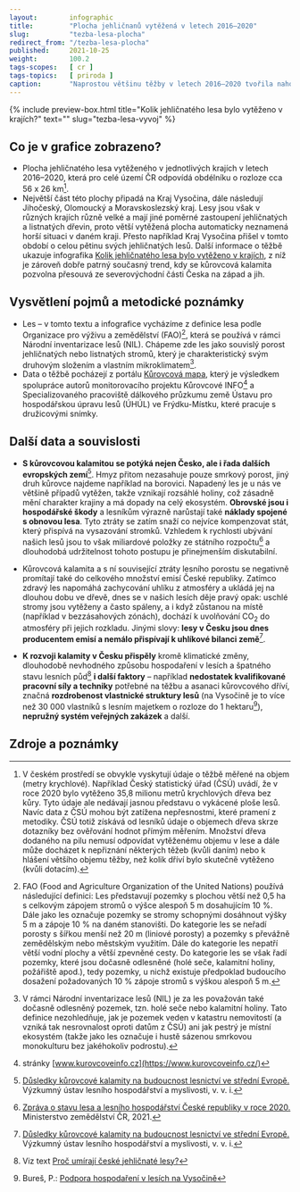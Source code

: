 ```yaml
---
layout:        infographic
title:         "Plocha jehličnanů vytěžená v letech 2016–2020"
slug:          "tezba-lesa-plocha"
redirect_from: "/tezba-lesa-plocha"
published:     2021-10-25
weight:        100.2
tags-scopes:   [ cr ]
tags-topics:   [ priroda ]
caption:       "Naprostou většinu těžby v letech 2016–2020 tvořila nahodilá těžba, která je převážně spojena s kůrovcovou kalamitou. Těžil se hlavně smrk a nejvíce postižen byl Kraj Vysočina a také Olomoucký a Moravskoslezský kraj."
---
```


{% include preview-box.html
    title="Kolik jehličnatého lesa bylo vytěženo v krajích?"
    text=""
    slug="tezba-lesa-vyvoj"
%}

## Co je v grafice zobrazeno?

- Plocha jehličnatého lesa vytěženého v jednotlivých krajích v letech 2016–2020, která pro celé území ČR odpovídá obdélníku o rozloze cca 56 x 26 km[^1].
- Největší část této plochy připadá na Kraj Vysočina, dále následují Jihočeský, Olomoucký a Moravskoslezský kraj. Lesy jsou však v různých krajích různě velké a mají jiné poměrné zastoupení jehličnatých a listnatých dřevin, proto větší vytěžená plocha automaticky neznamená horší situaci v daném kraji. Přesto například Kraj Vysočina přišel v tomto období o celou pětinu svých jehličnatých lesů. Další informace o těžbě ukazuje infografika [Kolik jehličnatého lesa bylo vytěženo v krajích](https://faktaoklimatu.cz/infografiky/tezba-lesa-vyvoj), z níž je zároveň dobře patrný současný trend, kdy se kůrovcová kalamita pozvolna přesouvá ze severovýchodní části Česka na západ a jih.

## Vysvětlení pojmů a metodické poznámky

- Les – v tomto textu a infografice vycházíme z definice lesa podle Organizace pro výživu a zemědělství (FAO)[^10], která se používá v rámci Národní inventarizace lesů (NIL). Chápeme zde les jako souvislý porost jehličnatých nebo listnatých stromů, který je charakteristický svým druhovým složením a vlastním mikroklimatem[^11].
- Data o těžbě pocházejí z portálu [Kůrovcová mapa](https://www.kurovcovamapa.cz/), který je výsledkem spolupráce autorů monitorovacího projektu Kůrovcové INFO[^12] a Specializovaného pracoviště dálkového průzkumu země Ústavu pro hospodářskou úpravu lesů (ÚHÚL) ve Frýdku-Místku, které pracuje s družicovými snímky.

## Další data a souvislosti

- **S kůrovcovou kalamitou se potýká nejen Česko, ale i řada dalších evropských zemí**[^2]. Hmyz přitom nezasahuje pouze smrkový porost, jiný druh kůrovce najdeme například na borovici. Napadený les je u nás ve většině případů vytěžen, takže vznikají rozsáhlé holiny, což zásadně mění charakter krajiny a má dopady na celý ekosystém. **Obrovské jsou i hospodářské škody** a lesníkům výrazně narůstají také **náklady spojené s obnovou lesa**. Tyto ztráty se zatím snaží co nejvíce kompenzovat stát, který přispívá na vysazování stromků. Vzhledem k rychlosti ubývání našich lesů jsou to však miliardové položky ze státního rozpočtu[^3] a dlouhodobá udržitelnost tohoto postupu je přinejmenším diskutabilní.
- Kůrovcová kalamita a s ní související ztráty lesního porostu se negativně promítají také do celkového množství emisí České republiky. Zatímco zdravý les napomáhá zachycování uhlíku z atmosféry a ukládá jej na dlouhou dobu ve dřevě, dnes se v našich lesích děje pravý opak: uschlé stromy jsou vytěženy a často spáleny, a i když zůstanou na místě (například v bezzásahových zónách), dochází k uvolňování CO<sub>2</sub> do atmosféry při jejich rozkladu. Jinými slovy: **lesy v Česku jsou dnes producentem emisí a nemálo přispívají k uhlíkové bilanci země**[^2].

- **K rozvoji kalamity v Česku přispěly** kromě klimatické změny, dlouhodobě nevhodného způsobu hospodaření v lesích a špatného stavu lesních půd[^5] **i další faktory** – například **nedostatek kvalifikované pracovní síly a techniky** potřebné na těžbu a asanaci kůrovcového dříví, značná **rozdrobenost vlastnické struktury lesů** (na Vysočině je to více než 30 000 vlastníků s lesním majetkem o rozloze do 1 hektaru[^6]), **nepružný systém veřejných zakázek** a další.

## Zdroje a poznámky

[^1]: V českém prostředí se obvykle vyskytují údaje o těžbě měřené na objem (metry krychlové). Například Český statistický úřad (ČSÚ) uvádí, že v roce 2020 bylo vytěženo 35,8 milionu metrů krychlových dřeva bez kůry. Tyto údaje ale nedávají jasnou představu o vykácené ploše lesů. Navíc data z ČSÚ mohou být zatížena nepřesnostmi, které pramení z metodiky. ČSÚ totiž získává od lesníků údaje o objemech dřeva skrze dotazníky bez ověřování hodnot přímým měřením. Množství dřeva dodaného na pilu nemusí odpovídat vytěženému objemu v lese a dále může docházet k nepřiznání některých těžeb (kvůli daním) nebo k hlášení většího objemu těžby, než kolik dříví bylo skutečně vytěženo (kvůli dotacím).

[^2]: [Důsledky kůrovcové kalamity na budoucnost lesnictví ve střední Evropě.](https://www.vulhm.cz/dusledky-kurovcove-kalamity-na-budoucnost-lesnictvi-ve-stredni-evrope/) Výzkumný ústav lesního hospodářství a myslivosti, v. v. i. 

[^3]: [Zpráva o stavu lesa a lesního hospodářství České republiky v roce 2020.](https://eagri.cz/public/web/file/688968/Zprava_o_stavu_lesa_2020_web.pdf) Ministerstvo zemědělství ČR, 2021.

[^5]: Viz text [Proč umírají české jehličnaté lesy?](https://faktaoklimatu.cz/explainery/umirani-ceskych-lesu)

[^6]: Bureš, P.: [Podpora hospodaření v lesích na Vysočině](https://www.lesprace.cz/casopis-lesnicka-prace-archiv/rocnik-88-2009/lesnicka-prace-c-4-09/podpora-hospodareni-v-lesich-na-vysocine)

[^10]: FAO (Food and Agriculture Organization of the United Nations) používá následující definici: Les představují pozemky s plochou větší než 0,5 ha s celkovým zápojem stromů o výšce alespoň 5 m dosahujícím 10 %. Dále jako les označuje pozemky se stromy schopnými dosáhnout výšky 5 m a zápoje 10 % na daném stanovišti. Do kategorie les se neřadí porosty s šířkou menší než 20 m (liniové porosty) a pozemky s převážně zemědělským nebo městským využitím. Dále do kategorie les nepatří větší vodní plochy a větší zpevněné cesty. Do kategorie les se však řadí pozemky, které jsou dočasně odlesněné (holé seče, kalamitní holiny, požářiště apod.), tedy pozemky, u nichž existuje předpoklad budoucího dosažení požadovaných 10 % zápoje stromů s výškou alespoň 5 m.

[^11]: V rámci Národní inventarizace lesů (NIL) je za les považován také dočasně odlesněný pozemek, tzn. holé seče nebo kalamitní holiny. Tato definice nezohledňuje, jak je pozemek veden v katastru nemovitostí (a vzniká tak nesrovnalost oproti datům z ČSÚ) ani jak pestrý je místní ekosystém (takže jako les označuje i hustě sázenou smrkovou monokulturu bez jakéhokoliv podrostu).

[^12]: stránky [www.kurovcoveinfo.cz](https://www.kurovcoveinfo.cz/)
